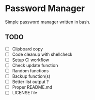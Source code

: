 # Password Manager
Simple password manager written in bash.

## TODO
- [ ] Clipboard copy
- [ ] Code cleanup with shellcheck
- [ ] Setup CI workflow
- [ ] Check update function
- [ ] Random functions
- [ ] Backup function(s)
- [ ] Better list output ?
- [ ] Proper README.md
- [ ] LICENSE file
